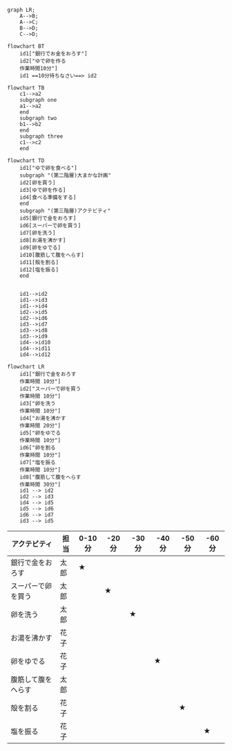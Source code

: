 ```mermaid
graph LR;
    A-->B;
    A-->C;
    B-->D;
    C-->D;
```
```mermaid
flowchart BT
    id1["銀行でお金をおろす"]
    id2["ゆで卵を作る
    作業時間10分"]
    id1 ==10分待ちなさい==> id2
```

```mermaid
flowchart TB
    c1-->a2
    subgraph one
    a1-->a2
    end
    subgraph two
    b1-->b2
    end
    subgraph three
    c1-->c2
    end
```

```mermaid
flowchart TD
    id1["ゆで卵を食べる"]
    subgraph "(第二階層)大まかな計画"
    id2[卵を買う]
    id3[ゆで卵を作る]
    id4[食べる準備をする]
    end
    subgraph "(第三階層)アクテビティ"
    id5[銀行で金をおろす]
    id6[スーパーで卵を買う]
    id7[卵を洗う]
    id8[お湯を沸かす]
    id9[卵をゆでる]
    id10[腹筋して腹をへらす]
    id11[殻を割る]
    id12[塩を振る]
    end


    id1-->id2
    id1-->id3
    id1-->id4
    id2-->id5
    id2-->id6
    id3-->id7
    id3-->id8
    id3-->id9
    id4-->id10
    id4-->id11
    id4-->id12
```
```mermaid
flowchart LR
    id1["銀行で金をおろす
    作業時間 10分"]
    id2["スーパーで卵を買う
    作業時間 10分"]
    id3["卵を洗う
    作業時間 10分"]
    id4["お湯を沸かす
    作業時間 20分"]
    id5["卵をゆでる
    作業時間 10分"]
    id6["卵を割る
    作業時間 10分"]
    id7["塩を振る
    作業時間 10分"]
    id8["腹筋して腹をへらす
    作業時間 30分"]
    id1 --> id2
    id2 --> id3
    id4 --> id5
    id5 --> id6
    id6 --> id7
    id3 --> id5
```

| アクテビティ | 担当 | 0-10分 | -20分 | -30分 | -40分 | -50分 | -60分 |
| ----- | ----- | ----- | ----- | ----- | ----- | ----- | -----|
| 銀行で金をおろす | 太郎 | ★ |
| スーパーで卵を買う | 太郎 |  | ★ |
| 卵を洗う | 太郎 |  |  | ★ |
| お湯を沸かす | 花子 |
| 卵をゆでる | 花子 |  |  |  | ★ |
| 腹筋して腹をへらす | 太郎 |
| 殻を割る | 花子 |  |  |  |  | ★ |
| 塩を振る | 花子 |  |  |  |  |  | ★ |